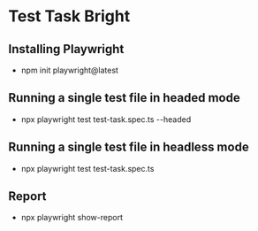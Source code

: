 # Test Task Bright

## Installing Playwright

* npm init playwright@latest

## Running a single test file in headed mode

* npx playwright test test-task.spec.ts --headed 

## Running a single test file in headless mode

* npx playwright test test-task.spec.ts 

## Report

* npx playwright show-report
